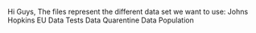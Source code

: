 Hi Guys,
The files represent the different data set we want to use:
  Johns Hopkins
  EU Data
  Tests Data
  Quarentine Data
  Population
